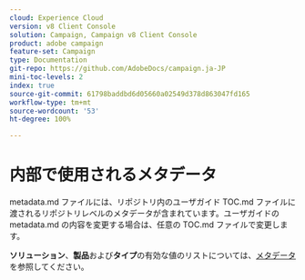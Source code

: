 ```yaml
---
cloud: Experience Cloud
version: v8 Client Console
solution: Campaign, Campaign v8 Client Console
product: adobe campaign
feature-set: Campaign
type: Documentation
git-repo: https://github.com/AdobeDocs/campaign.ja-JP
mini-toc-levels: 2
index: true
source-git-commit: 61798baddbd6d05660a02549d378d863047fd165
workflow-type: tm+mt
source-wordcount: '53'
ht-degree: 100%

---
```



# 内部で使用されるメタデータ

metadata.md ファイルには、リポジトリ内のユーザガイド TOC.md ファイルに渡されるリポジトリレベルのメタデータが含まれています。ユーザガイドの metadata.md の内容を変更する場合は、任意の TOC.md ファイルで変更します。

**ソリューション**、**製品**&#x200B;および&#x200B;**タイプ**&#x200B;の有効な値のリストについては、[メタデータ](https://experienceleague.adobe.com/docs/authoring-guide-exl/using/editing/user-guide-setup/metadata.html?lang=ja)を参照してください。
